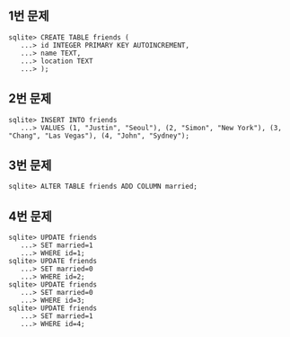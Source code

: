 ## 1번 문제

``` sqlite
sqlite> CREATE TABLE friends (
   ...> id INTEGER PRIMARY KEY AUTOINCREMENT,
   ...> name TEXT,
   ...> location TEXT
   ...> );
```



## 2번 문제

```sqlite
sqlite> INSERT INTO friends
   ...> VALUES (1, "Justin", "Seoul"), (2, "Simon", "New York"), (3, "Chang", "Las Vegas"), (4, "John", "Sydney");
```



## 3번 문제

```sqlite
sqlite> ALTER TABLE friends ADD COLUMN married;
```



## 4번 문제

```sqlite
sqlite> UPDATE friends
   ...> SET married=1
   ...> WHERE id=1;
sqlite> UPDATE friends
   ...> SET married=0
   ...> WHERE id=2;
sqlite> UPDATE friends
   ...> SET married=0
   ...> WHERE id=3;
sqlite> UPDATE friends
   ...> SET married=1
   ...> WHERE id=4;
```



